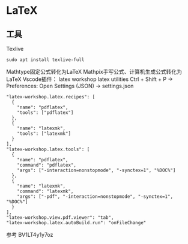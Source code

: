 # LaTeX
## 工具
Texlive
```
sudo apt install texlive-full
```
Mathtype固定公式转化为LaTeX
Mathpix手写公式、计算机生成公式转化为LaTeX
Vscode插件：
latex workshop
latex utilities
Ctrl + Shift + P -> Preferences: Open Settings (JSON) -> settings.json
```
"latex-workshop.latex.recipes": [
  {
    "name": "pdflatex",
    "tools": ["pdflatex"]
  },
  {
    "name": "latexmk",
    "tools": ["latexmk"]
  }
],
"latex-workshop.latex.tools": [
  {
    "name": "pdflatex",
    "command": "pdflatex",
    "args": ["-interaction=nonstopmode", "-synctex=1", "%DOC%"]
  },
  {
    "name": "latexmk",
    "command": "latexmk",
    "args": ["-pdf", "-interaction=nonstopmode", "-synctex=1", "%DOC%"]
  }
],
"latex-workshop.view.pdf.viewer": "tab",
"latex-workshop.latex.autoBuild.run": "onFileChange"
```

参考 BV1LT4y1y7oz